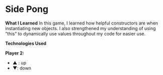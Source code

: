 # Side Pong

**What I Learned**
In this game, I learned how helpful constructors are when instantiating new objects. I also strengthened my understanding of using "this" to dynamically use values throughout my code for easier use.

**Technologies Used**

**Player 2:**
* ▲ : up
* ▼: down
